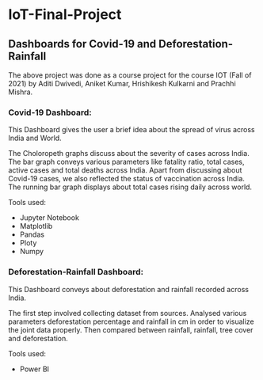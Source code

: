 # IoT-Final-Project

## Dashboards for Covid-19 and Deforestation-Rainfall

The above project was done as a course project for the course IOT (Fall of 2021) by Aditi Dwivedi, Aniket Kumar, Hrishikesh Kulkarni and Prachhi Mishra. 

### Covid-19 Dashboard:
This Dashboard gives the user a brief idea about the spread of virus across India and World.

The Choloropeth graphs discuss about the severity of cases across India. The bar graph conveys various parameters like fatality ratio, total cases, active cases and total deaths across India. Apart from discussing about Covid-19 cases, we also reflected the status of vaccination across India. The running bar graph displays about total cases rising daily across world.

Tools used:
- Jupyter Notebook
- Matplotlib
- Pandas
- Ploty
- Numpy

### Deforestation-Rainfall Dashboard:

This Dashboard conveys about deforestation and rainfall recorded across India.

The first step involved collecting dataset from sources. Analysed various parameters deforestation percentage and rainfall in cm in order to visualize the joint data properly. Then compared between rainfall, rainfall, tree cover and deforestation.

Tools used:
- Power BI
